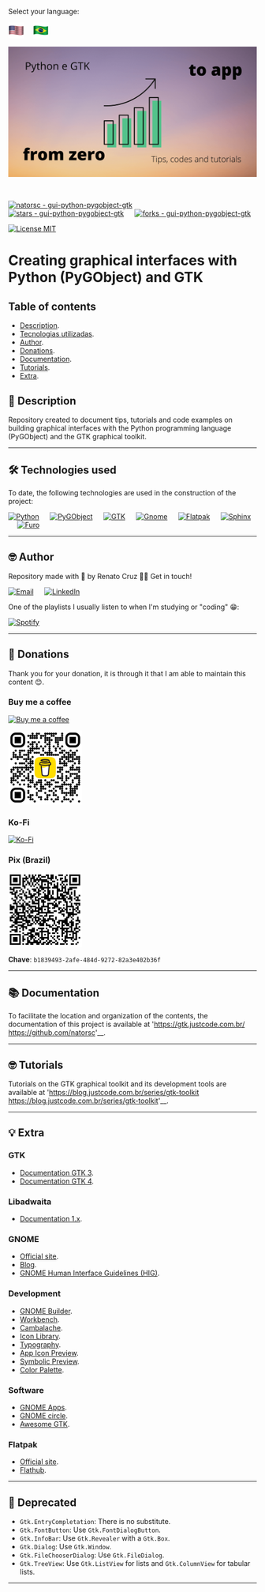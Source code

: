 Select your language:

[![English](./docs/images/flags/united-states-32.png 'English')](./README.md)&emsp;
[![Português](./docs/images/flags/brazil-32.png 'Português')](./README-pt-br.md)

![Creating graphical interfaces with Python (PyGObject) and GTK](./docs/images/readme/python-gtk-from-zero-to-app-1600x840.png "Creating graphical interfaces with Python (PyGObject) and GTK")

<br>

[![natorsc - gui-python-pygobject-gtk](https://img.shields.io/static/v1?label=natorsc&message=gui-python-pygobject-gtk&color=blue&logo=github)](https://github.com/natorsc/gui-python-pygobject-gtk "Go to repository.")
&emsp;
[![stars - gui-python-pygobject-gtk](https://img.shields.io/github/stars/natorsc/gui-python-pygobject-gtk?style=social)](https://github.com/natorsc/gui-python-pygobject-gtk)
&emsp;
[![forks - gui-python-pygobject-gtk](https://img.shields.io/github/forks/natorsc/gui-python-pygobject-gtk?style=social)](https://github.com/natorsc/gui-python-pygobject-gtk)

[![License MIT](https://img.shields.io/static/v1?label=License&message=MIT&color=blue)](./LICENSE)

# Creating graphical interfaces with Python (PyGObject) and GTK

## Table of contents

- [Description](#📝-description).
- [Tecnologias utilizadas](#🛠-technologies-used).
- [Author](#🤓-author).
- [Donations](#💝-donations).
- [Documentation](#📚-documentation).
- [Tutorials](#🤓-tutorials).
- [Extra](#💡-extra).

## 📝 Description

Repository created to document tips, tutorials and code examples on building graphical interfaces with the Python programming language (PyGObject) and the GTK graphical toolkit.

---

## 🛠 Technologies used

To date, the following technologies are used in the construction of the project:

[![Python](https://img.shields.io/badge/-Python-blue?logo=python&logoColor=white)](https://www.python.org/ "Go to website.")
&emsp;
[![PyGObject](https://img.shields.io/badge/-PyGObject-blue?logo=pypi&logoColor=white)](https://pypi.org/project/PyGObject/ "Go to PyPi.")
&emsp;
[![GTK](https://img.shields.io/badge/-GTK-blue?logo=gnome&logoColor=white)](https://www.gtk.org/ "Go to website.")
&emsp;
[![Gnome](https://img.shields.io/badge/-Gnome-blue?logo=gnome&logoColor=white)](https://www.gnome.org/ "Go to website.")
&emsp;
[![Flatpak](https://img.shields.io/badge/-Flathub-blue?logo=flathub&logoColor=white)](https://flatpak.org/ "Go to website.")
&emsp;
[![Sphinx](https://img.shields.io/badge/-Sphinx-blue?logo=sphinx&logoColor=white)](https://www.sphinx-doc.org/en/master/ "Go to website.")
&emsp;
[![Furo](https://img.shields.io/badge/-Furo-blue?logo=github&logoColor=white)](https://github.com/pradyunsg/furo "Go to Github.")

---

## 🤓 Author

Repository made with 💙 by Renato Cruz 🤜🤛 Get in touch!

[![Email](https://img.shields.io/badge/-Email-7E57C2?logo=gmail&logoColor=white)](mailto:natorsc@gmail.com "Send email.")
&emsp;
[![LinkedIn](https://img.shields.io/badge/-LinkedIn-0277BD?logo=linkedin&logoColor=white)](https://www.linkedin.com/in/natorsc "Access.")

One of the playlists I usually listen to when I'm studying or "coding" 😁:

[![Spotify](https://img.shields.io/badge/-Spotify-1B5E20?logo=spotify&logoColor=white)](https://open.spotify.com/playlist/1xf3u29puXlnrWO7MsaHL5?si=A-LgwRJXSvOno_e6trpi5w&utm_source=copy-link "Access playlist.")

---

## 💝 Donations

Thank you for your donation, it is through it that I am able to maintain this content 😊.

### Buy me a coffee

[![Buy me a coffee](https://img.shields.io/badge/-Buy%20me%20a%20coffee-B71C1C?logo=buymeacoffee&logoColor=white)](https://www.buymeacoffee.com/natorsc "Support this project with a donation.")

<img src="./docs/images/readme/bmc-qr-code.png" alt="drawing" width="150"/>

### Ko-Fi

[![Ko-Fi](https://img.shields.io/badge/-Ko%20Fi-0D47A1?logo=ko-fi&logoColor=white)](https://ko-fi.com/natorsc "Help this project with a donation.")

### Pix (Brazil)

<img src="./docs/images/readme/pix-qr-code.png" alt="drawing" width="150"/>

**Chave**: `b1839493-2afe-484d-9272-82a3e402b36f`

---

## 📚 Documentation

To facilitate the location and organization of the contents, the documentation of this project is available at 'https://gtk.justcode.com.br/ <https://github.com/natorsc>'__.

---

## 🤓 Tutorials

Tutorials on the GTK graphical toolkit and its development tools are available at 'https://blog.justcode.com.br/series/gtk-toolkit <https://blog.justcode.com.br/series/gtk-toolkit>'__.

---

## 💡 Extra

### GTK

- [Documentation GTK 3](https://docs.gtk.org/gtk3/).
- [Documentation GTK 4](https://docs.gtk.org/gtk4/).

### Libadwaita

- [Documentation 1.x](https://gnome.pages.gitlab.gnome.org/libadwaita/doc/1-latest/).

### GNOME

- [Official site](https://www.gnome.org/).
- [Blog](https://blogs.gnome.org/).
- [GNOME Human Interface Guidelines (HIG)](https://wiki.gnome.org/Design/HIG).

### Development

- [GNOME Builder](https://apps.gnome.org/pt-BR/app/org.gnome.Builder/).
- [Workbench](https://apps.gnome.org/pt-BR/app/re.sonny.Workbench/).
- [Cambalache](https://flathub.org/pt-BR/apps/ar.xjuan.Cambalache).
- [Icon Library](https://flathub.org/apps/details/org.gnome.design.IconLibrary).
- [Typography](https://flathub.org/apps/details/org.gnome.design.Typography).
- [App Icon Preview](https://flathub.org/apps/details/org.gnome.design.AppIconPreview).
- [Symbolic Preview](https://flathub.org/apps/details/org.gnome.design.SymbolicPreview).
- [Color Palette](https://flathub.org/apps/details/org.gnome.design.Palette).

### Software

- [GNOME Apps](https://apps.gnome.org/pt-BR/).
- [GNOME circle](https://circle.gnome.org/).
- [Awesome GTK](https://github.com/valpackett/awesome-gtk).

### Flatpak

- [Official site](https://www.flatpak.org/).
- [Flathub](https://flathub.org/).

---

## 🚨 Deprecated

- `Gtk.EntryCompletation`: There is no substitute.
- `Gtk.FontButton`: Use `Gtk.FontDialogButton`.
- `Gtk.InfoBar`: Use `Gtk.Revealer` with a `Gtk.Box`.
- `Gtk.Dialog`: Use `Gtk.Window`.
- `Gtk.FileChooserDialog`: Use `Gtk.FileDialog`.
- `Gtk.TreeView`: Use `Gtk.ListView` for lists and `Gtk.ColumnView` for tabular lists.

---
